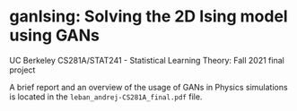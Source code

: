 # ganIsing: Solving the 2D Ising model using GANs
UC Berkeley CS281A/STAT241 - Statistical Learning Theory: Fall 2021 final project

A brief report and an overview of the usage of GANs in Physics simulations is located in the `leban_andrej-CS281A_final.pdf` file.
